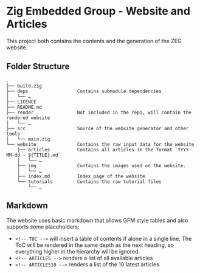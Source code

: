 # Zig Embedded Group - Website and Articles

This project both contains the contents and the generation of the ZEG website.

## Folder Structure

```
.
├── build.zig
├── deps                  Contains submodule dependencies
│   └── …
├── LICENCE
├── README.md
├── render                Not included in the repo, will contain the rendered website
│   └── …
├── src                   Source of the website generator and other tools
│   └── main.zig
└── website               Contains the raw input data for the website
    ├── articles          Contains all articles in the format `YYYY-MM-dd - ${TITLE}.md`
    │   └── …
    ├── img               Contains the images used on the website.
    │   └── …
    ├── index.md          Index page of the website
    └── tutorials         Contains the raw tutorial files
        └── … 
```

## Markdown

The website uses basic markdown that allows GFM style tables and also supports *some* placeholders:

- `<!-- TOC -->` will insert a table of contents if alone in a single line. The ToC will be rendered in the same depth as the next heading, so everything higher in the hierarchy will be ignored.
- `<!-- ARTICLES -->` renders a list of all available articles
- `<!-- ARTICLES10 -->` renders a list of the 10 latest articles
